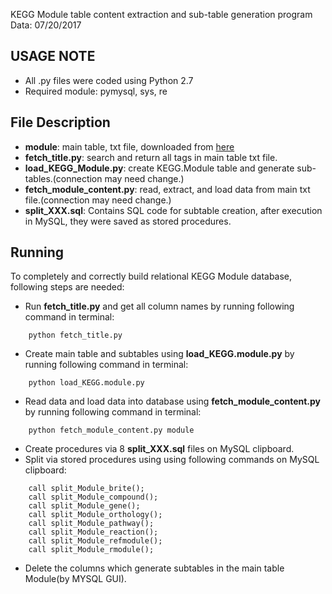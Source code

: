 KEGG Module table content extraction and sub-table generation program
Data: 07/20/2017

USAGE NOTE
-----
- All .py files were coded using Python 2.7
- Required module: pymysql, sys, re

File Description
-----
- **module**: main table, txt file, downloaded from [here](http://www.kegg.jp/kegg/download/)
- **fetch_title.py**: search and return all tags in main table txt file.
- **load_KEGG_Module.py**: create KEGG.Module table and generate sub-tables.(connection may need change.)
- **fetch_module_content.py**: read, extract, and load data from main txt file.(connection may need change.)
- **split_XXX.sql**: Contains SQL code for subtable creation, after execution in MySQL, they were saved as stored procedures. 

Running
-----
To completely and correctly build relational KEGG Module database, following steps are needed:

- Run **fetch_title.py** and get all column names by running following command in terminal:
```
	python fetch_title.py
```
- Create main table and subtables using **load_KEGG.module.py** by running following command in terminal: 
```
	python load_KEGG.module.py
```
- Read data and load data into database using **fetch_module_content.py** by running following command in terminal:
```
	python fetch_module_content.py module
```
- Create procedures via 8 **split_XXX.sql** files on MySQL clipboard.
- Split via stored procedures using using following commands on MySQL clipboard:
```
	call split_Module_brite();
	call split_Module_compound();
	call split_Module_gene();
	call split_Module_orthology();
	call split_Module_pathway();
	call split_Module_reaction();
	call split_Module_refmodule();
	call split_Module_rmodule();
```
- Delete the columns which generate subtables in the main table Module(by MYSQL GUI).